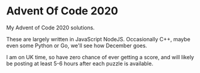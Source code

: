 # Advent Of Code 2020

My Advent of Code 2020 solutions.

These are largely written in JavaScript NodeJS. Occasionally C++, maybe even some Python or Go, we'll see how December goes.

I am on UK time, so have zero chance of ever getting a score, and will likely be posting at least 5-6 hours after each puzzle is available.
